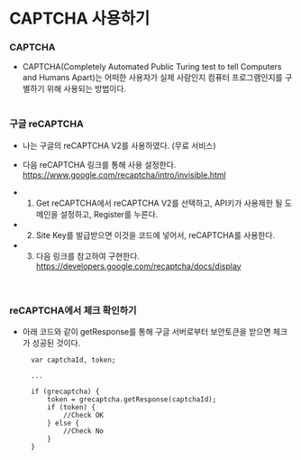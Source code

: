# CAPTCHA 사용하기 

### CAPTCHA

* CAPTCHA(Completely Automated Public Turing test to tell Computers and Humans Apart)는 어떠한 사용자가 실제 사람인지 컴퓨터 프로그램인지를 구별하기 위해 사용되는 방법이다.
<br><br> 
 
### 구글 reCAPTCHA
 
* 나는 구글의 reCAPTCHA V2를 사용하였다. (무료 서비스)

* 다음 reCAPTCHA 링크를 통해 사용 설정한다. <https://www.google.com/recaptcha/intro/invisible.html>

* 1) Get reCAPTCHA에서 reCAPTCHA V2를 선택하고, API키가 사용제한 될 도메인을 설정하고, Register를 누른다.

* 2) Site Key를 발급받으면 이것을 코드에 넣어서, reCAPTCHA를 사용한다.

* 3) 다음 링크를 참고하여 구현한다. <https://developers.google.com/recaptcha/docs/display>  
<br><br>

### reCAPTCHA에서 체크 확인하기

* 아래 코드와 같이 getResponse를 통해 구글 서버로부터 보안토큰을 받으면 체크가 성공된 것이다.

        var captchaId, token;
        
        ...
        
        if (grecaptcha) {
            token = grecaptcha.getResponse(captchaId);
            if (token) {
                //Check OK
            } else {
                //Check No
            }
        }